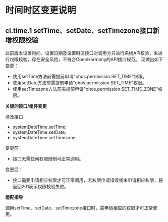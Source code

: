 # 时间时区变更说明

## cl.time.1 setTime、setDate、setTimezone接口新增权限校验

此前版本设置时间、设置日期及设置时区接口对调用方只进行系统API校验，未进行权限校验，存在安全风险，不符合OpenHarmony的API接口规范。
现做出如下变更：
  - 使用setTime方法前需提前申请"ohos.permission.SET_TIME"权限。
  - 使用setDate方法前需提前申请"ohos.permission.SET_TIME"权限。
  - 使用setTimezone方法前需提前申请"ohos.permission.SET_TIME_ZONE"权限。

**关键的接口/组件变更**

涉及接口

  - systemDateTime.setTime;
  - systemDateTime.setDate;
  - systemDateTime.setTimezone;

变更前：
  - 接口无需任何权限限制可正常调用。

变更后：
  - 接口需要申请相应权限才可正常调用，若权限申请错误或未申请相应权限，将返回201表示权限校验失败。

**适配指导**

调用setTime、setDate、setTimezone接口时，需申请相应的权限才可正常使用。
